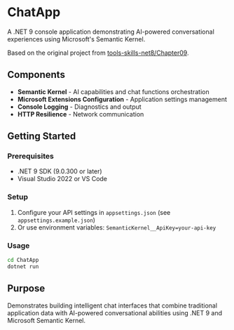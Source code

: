 # ChatApp

A .NET 9 console application demonstrating AI-powered conversational
experiences using Microsoft's Semantic Kernel.

Based on the original project from [tools-skills-net8/Chapter09](https://github.com/markjprice/tools-skills-net8/tree/main/code/Chapter09/ChatApp).

## Components

- **Semantic Kernel** - AI capabilities and chat functions orchestration
- **Microsoft Extensions Configuration** - Application settings management  
- **Console Logging** - Diagnostics and output
- **HTTP Resilience** - Network communication

## Getting Started

### Prerequisites

- .NET 9 SDK (9.0.300 or later)
- Visual Studio 2022 or VS Code

### Setup

1. Configure your API settings in `appsettings.json` (see `appsettings.example.json`)
2. Or use environment variables: `SemanticKernel__ApiKey=your-api-key`

### Usage

```bash
cd ChatApp
dotnet run
```

## Purpose

Demonstrates building intelligent chat interfaces that combine traditional
application data with AI-powered conversational abilities using .NET 9
and Microsoft Semantic Kernel.
